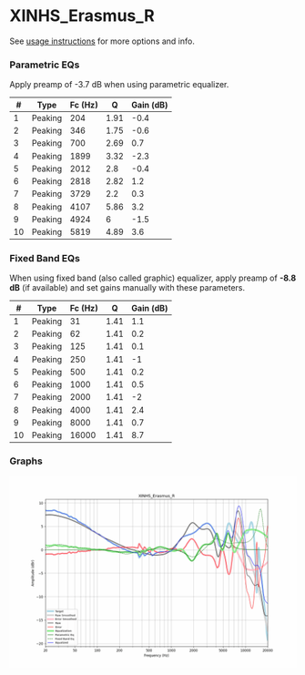 # XINHS_Erasmus_R
See [usage instructions](https://github.com/jaakkopasanen/AutoEq#usage) for more options and info.

### Parametric EQs
Apply preamp of -3.7 dB when using parametric equalizer.

|   # | Type    |   Fc (Hz) |    Q |   Gain (dB) |
|-----|---------|-----------|------|-------------|
|   1 | Peaking |       204 | 1.91 |        -0.4 |
|   2 | Peaking |       346 | 1.75 |        -0.6 |
|   3 | Peaking |       700 | 2.69 |         0.7 |
|   4 | Peaking |      1899 | 3.32 |        -2.3 |
|   5 | Peaking |      2012 | 2.8  |        -0.4 |
|   6 | Peaking |      2818 | 2.82 |         1.2 |
|   7 | Peaking |      3729 | 2.2  |         0.3 |
|   8 | Peaking |      4107 | 5.86 |         3.2 |
|   9 | Peaking |      4924 | 6    |        -1.5 |
|  10 | Peaking |      5819 | 4.89 |         3.6 |

### Fixed Band EQs
When using fixed band (also called graphic) equalizer, apply preamp of **-8.8 dB** (if available) and set gains manually with these parameters.

|   # | Type    |   Fc (Hz) |    Q |   Gain (dB) |
|-----|---------|-----------|------|-------------|
|   1 | Peaking |        31 | 1.41 |         1.1 |
|   2 | Peaking |        62 | 1.41 |         0.2 |
|   3 | Peaking |       125 | 1.41 |         0.1 |
|   4 | Peaking |       250 | 1.41 |        -1   |
|   5 | Peaking |       500 | 1.41 |         0.2 |
|   6 | Peaking |      1000 | 1.41 |         0.5 |
|   7 | Peaking |      2000 | 1.41 |        -2   |
|   8 | Peaking |      4000 | 1.41 |         2.4 |
|   9 | Peaking |      8000 | 1.41 |         0.7 |
|  10 | Peaking |     16000 | 1.41 |         8.7 |

### Graphs
![](./XINHS_Erasmus_R.png)
